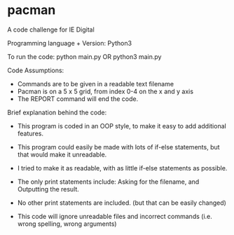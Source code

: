 # pacman
A code challenge for IE Digital

Programming language + Version: Python3

To run the code: python main.py OR python3 main.py

Code Assumptions:
 - Commands are to be given in a readable text filename
 - Pacman is on a 5 x 5 grid, from index 0-4 on the x and y axis
 - The REPORT command will end the code.

Brief explanation behind the code:
 - This program is coded in an OOP style, to make it easy to add additional features.
 - This program could easily be made with lots of if-else statements, but that would make it unreadable.
 - I tried to make it as readable, with as little if-else statements as possible.

 - The only print statements include: Asking for the filename, and Outputting the result.
 - No other print statements are included. (but that can be easily changed)

 - This code will ignore unreadable files and incorrect commands (i.e. wrong spelling, wrong arguments)
